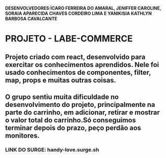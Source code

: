 **DESENVOLVEDORES:ÌCARO FERREIRA DO AMARAL, JENIFFER CAROLINE, SORAIA APARECIDA CHAVES CORDEIRO LIMA E YANIKISIA KATHLYN BARBOSA CAVALCANTE**
# PROJETO - LABE-COMMERCE

## Projeto criado com react, desenvolvido para exercitar os conhecimentos aprendidos. Nele foi usado conhecimentos de componentes, filter, map, props e muitas outras coisas. 

## O grupo sentiu muita dificuldade no desenvolvimento do projeto, principalmente na parte do carrinho, em adicionar, retirar e mostrar o valor total do carrinho.Só conseguimos terminar depois do prazo, peço perdão aos monitores. 

### LINK DO SURGE:   handy-love.surge.sh

